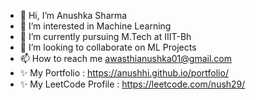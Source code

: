 - 👋 Hi, I’m Anushka Sharma
- 👀 I’m interested in Machine Learning
- 🌱 I’m currently pursuing M.Tech at IIIT-Bh 
- 💞️ I’m looking to collaborate on ML Projects
- 📫 How to reach me awasthianushka01@gmail.com
- ✨ My Portfolio : https://anushhi.github.io/portfolio/
- ✨ My LeetCode Profile : https://leetcode.com/nush29/

<!---
anushhi/anushhi is a ✨ special ✨ repository because its `README.md` (this file) appears on your GitHub profile.
You can click the Preview link to take a look at your changes.
--->

